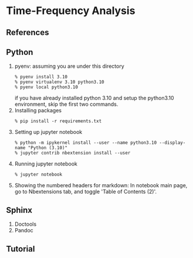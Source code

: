 # Time-Frequency Analysis
## References

## Python
   1. pyenv: assuming you are under this directory
        ```console
        % pyenv install 3.10
        % pyenv virtualenv 3.10 python3.10
        % pyenv local python3.10
        ```
        if you have already installed python 3.10 and setup the python3.10 environment, skip the first two commands.
   2. Installing packages
        ```console
        % pip install -r requirements.txt
        ```
   3. Setting up jupyter notebook
        ```console
        % python -m ipykernel install --user --name python3.10 --display-name "Python (3.10)"
        % jupyter contrib nbextension install --user
        ```
   4. Running jupyter notebook
        ```console
        % jupyter notebook
        ```
   5. Showing the numbered headers for markdown: In notebook main page, go to Nbextensions tab, and toggle 'Table of Contents (2)'.

## Sphinx
   1. Doctools
   2. Pandoc
   
## Tutorial
